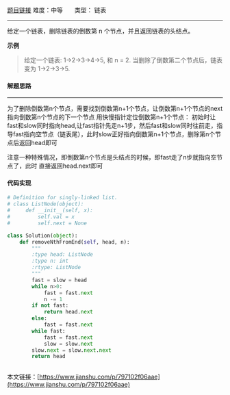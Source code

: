  [题目链接](https://leetcode-cn.com/problems/remove-nth-node-from-end-of-list/)
难度：中等          &nbsp;&nbsp;&nbsp;&nbsp;&nbsp;&nbsp;类型：  链表
***
 给定一个链表，删除链表的倒数第 n 个节点，并且返回链表的头结点。

 
**示例**
> 给定一个链表: 1->2->3->4->5, 和 n = 2.
当删除了倒数第二个节点后，链表变为 1->2->3->5.

#### 解题思路
***
 为了删除倒数第n个节点，需要找到倒数第n+1个节点，让倒数第n+1个节点的next指向倒数第n个节点的下一个节点
用快慢指针定位倒数第n+1个节点：
初始时让fast和slow同时指向head,让fast指针先走n+1步，然后fast和slow同时往前走，指导fast指向空节点（链表尾），此时slow正好指向倒数第n+1个节点，删除第n个节点后返回head即可

注意一种特殊情况，即倒数第n个节点是头结点的时候，即fast走了n步就指向空节点了，此时 直接返回head.next即可



#### 代码实现
```python
# Definition for singly-linked list.
# class ListNode(object):
#     def __init__(self, x):
#         self.val = x
#         self.next = None

class Solution(object):
    def removeNthFromEnd(self, head, n):
        """
        :type head: ListNode
        :type n: int
        :rtype: ListNode
        """
        fast = slow = head
        while n>0:
            fast = fast.next
            n -= 1
        if not fast:
            return head.next
        else:
            fast = fast.next
        while fast:
            fast = fast.next
            slow = slow.next
        slow.next = slow.next.next
        return head
        
```

本文链接：[https://www.jianshu.com/p/797102f06aae](https://www.jianshu.com/p/797102f06aae)
